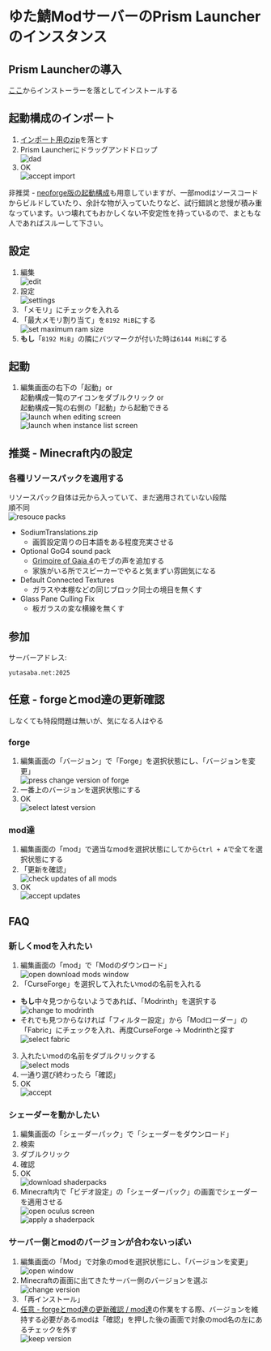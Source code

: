 # ゆた鯖ModサーバーのPrism Launcherのインスタンス
## Prism Launcherの導入
[ここ](https://prismlauncher.org)からインストーラーを落としてインストールする

## 起動構成のインポート
1. [インポート用のzip](./resource/instance/Modded_Hammer%201.13.6+1.20.1.forge.zip)を落とす
2. Prism Launcherにドラッグアンドドロップ  
![dad](./resource/dad.png)  
3. OK  
![accept import](./resource/import.png)

非推奨 - [neoforge版の起動構成](./resource/instance/Drill%200.6.0-1.25.1+1.20.1.neoforge.zip)も用意していますが、一部modはソースコードからビルドしていたり、余計な物が入っていたりなど、試行錯誤と怠慢が積み重なっています。いつ壊れてもおかしくない不安定性を持っているので、まともな人であればスルーして下さい。

## 設定
1. 編集  
![edit](./resource/edit.png)  
2. 設定  
![settings](./resource/settings/settings.png)  
3. 「メモリ」にチェックを入れる
4. 「最大メモリ割り当て」を`8192 MiB`にする  
![set maximum ram size](./resource/settings/ram.png)  
5. **もし**「`8192 MiB`」の隣にバツマークが付いた時は`6144 MiB`にする

## 起動
1. 編集画面の右下の「起動」or  
起動構成一覧のアイコンをダブルクリック or  
起動構成一覧の右側の「起動」から起動できる  
![launch when editing screen](./resource/launch.png)  
![launch when instance list screen](./resource/launch2.png)

## 推奨 - Minecraft内の設定
### 各種リソースパックを適用する
リソースパック自体は元から入っていて、まだ適用されていない段階  
順不同  
![resouce packs](./resource/resouce_pack.png)  
- SodiumTranslations.zip
  - 画質設定周りの日本語をある程度充実させる
- Optional GoG4 sound pack
  - [Grimoire of Gaia 4](https://www.curseforge.com/projects/228948)のモブの声を追加する
  - 家族がいる所でスピーカーでやると気まずい雰囲気になる
- Default Connected Textures
  - ガラスや本棚などの同じブロック同士の境目を無くす
- Glass Pane Culling Fix
  - 板ガラスの変な横線を無くす

## 参加
サーバーアドレス:
```
yutasaba.net:2025
```

## 任意 - forgeとmod達の更新確認
しなくても特段問題は無いが、気になる人はやる
### forge
1. 編集画面の「バージョン」で「Forge」を選択状態にし、「バージョンを変更」  
![press change version of forge](./resource/change_forge_version/press_change_version.png)  
2. 一番上のバージョンを選択状態にする
3. OK  
![select latest version](./resource/change_forge_version/select_latest.png)

### mod達
1. 編集画面の「mod」で適当なmodを選択状態にしてから`Ctrl + A`で全てを選択状態にする
2. 「更新を確認」  
![check updates of all mods](./resource/update_mods/check_updates.png)  
3. OK  
![accept updates](./resource/update_mods/accept_updates.png)

## FAQ
### 新しくmodを入れたい
1. 編集画面の「mod」で「Modのダウンロード」  
![open download mods window](./resource/download_mods/open_download_mods_window.png)  
2. 「CurseForge」を選択して入れたいmodの名前を入れる
  - **もし**中々見つからないようであれば、「Modrinth」を選択する  
![change to modrinth](./resource/download_mods/change_to_modrinth.png)  
  - それでも見つからなければ「フィルター設定」から「Modローダー」の「Fabric」にチェックを入れ、再度CurseForge -> Modrinthと探す  
![select fabric](./resource/download_mods/select_fabric.png)  
3. 入れたいmodの名前をダブルクリックする  
![select mods](./resource/download_mods/select_mods.png)  
4. 一通り選び終わったら「確認」
5. OK  
![accept](./resource/download_mods/accept.png)

### シェーダーを動かしたい
1. 編集画面の「シェーダーパック」で「シェーダーをダウンロード」
2. 検索
3. ダブルクリック
4. 確認
5. OK  
![download shaderpacks](./resource/apply_shaders/download_shaders.png)  
6. Minecraft内で「ビデオ設定」の「シェーダーパック」の画面でシェーダーを適用させる  
![open oculus screen](./resource/apply_shaders/open_oculus_screen.png)  
![apply a shaderpack](./resource/apply_shaders/apply.png)

### サーバー側とmodのバージョンが合わないっぽい
1. 編集画面の「Mod」で対象のmodを選択状態にし、「バージョンを変更」  
![open window](./resource/change_mod_version/open_window.png)  
2. Minecraftの画面に出てきたサーバー側のバージョンを選ぶ  
![change version](./resource/change_mod_version/change_version.png)  
3. 「再インストール」
4. [任意 - forgeとmod達の更新確認 / mod達](#mod達)の作業をする際、バージョンを維持する必要があるmodは「確認」を押した後の画面で対象のmod名の左にあるチェックを外す  
![keep version](./resource/change_mod_version/keep_version.png)